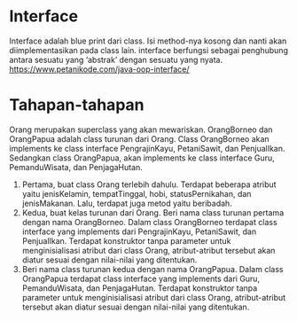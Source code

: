 # Interface
Interface adalah blue print dari class. Isi method-nya kosong dan nanti akan diimplementasikan pada class lain.
interface berfungsi sebagai penghubung antara sesuatu yang ‘abstrak’ dengan sesuatu yang nyata.
https://www.petanikode.com/java-oop-interface/

# Tahapan-tahapan
  Orang merupakan superclass yang akan mewariskan. OrangBorneo dan OrangPapua adalah class turunan dari Orang. Class OrangBorneo akan implements ke class interface PengrajinKayu, PetaniSawit, dan PenjualIkan. Sedangkan class OrangPapua, akan implements ke class interface Guru, PemanduWisata, dan PenjagaHutan.

1.  Pertama, buat class Orang terlebih dahulu. Terdapat beberapa atribut yaitu jenisKelamin, 
    tempatTinggal, hobi, statusPernikahan, dan jenisMakanan. Lalu, terdapat juga metod yaitu 
    beribadah.
2.  Kedua, buat kelas turunan dari Orang. Beri nama class turunan pertama dengan nama 
    OrangBorneo. Dalam class OrangBorneo terdapat class interface yang implements dari 
    PengrajinKayu, PetaniSawit, dan PenjualIkan. Terdapat konstruktor tanpa parameter untuk 
    menginisialisasi atribut dari class Orang, atribut-atribut tersebut akan diatur sesuai dengan nilai-nilai yang ditentukan.
3.  Beri nama class turunan kedua dengan nama OrangPapua. Dalam class OrangPapua terdapat 
    class interface yang implements dari Guru, PemanduWisata, dan PenjagaHutan. Terdapat 
    konstruktor tanpa parameter untuk menginisialisasi atribut dari class Orang, atribut-atribut 
    tersebut akan diatur sesuai dengan nilai-nilai yang ditentukan.
